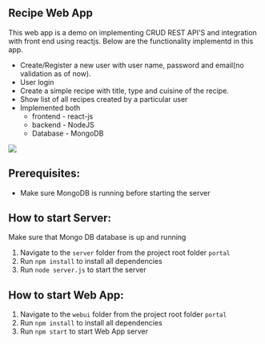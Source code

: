 ## Recipe Web App

This web app is a demo on implementing CRUD REST API'S and integration with front end using reactjs. Below are the functionality implementd in this app.

- Create/Register a new user with user name, password and email(no validation as of now).
- User login
- Create a simple recipe with title, type and cuisine of the recipe.
- Show list of all recipes created by a particular user
- Implemented both
  - frontend - react-js
  - backend - NodeJS
  - Database - MongoDB

![](images/high-level-architecture.png)

## Prerequisites:

- Make sure MongoDB is running before starting the server

## How to start Server:

Make sure that Mongo DB database is up and running

1. Navigate to the `server` folder from the project root folder `portal`
2. Run `npm install` to install all dependencies
3. Run `node server.js` to start the server

## How to start Web App:

1. Navigate to the `webui` folder from the project root folder `portal`
2. Run `npm install` to install all dependencies
3. Run `npm start` to start Web App server
